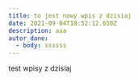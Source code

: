 ```yaml
---
title: to jest nowy wpis z dzisiaj
date: 2021-09-04T18:52:12.650Z
description: aaa
autor_dane:
  - body: ssssss
---
```

test wpisy z dzisiaj